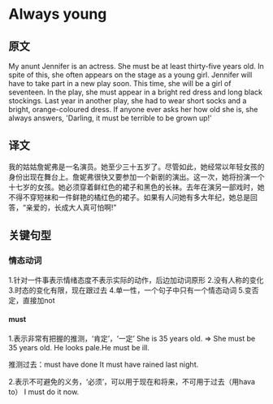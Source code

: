 # Always young

## 原文

My anunt Jennifer is an actress. She must be at least thirty-five years old. In spite of this, she often appears on the stage as a young girl. Jennifer will have to take part in a new play soon. This time, she will be a girl of seventeen. In the play, she must appear in a bright red dress and long black stockings. Last year in another play, she had to wear short socks and a bright, orange-coloured dress. If anyone ever asks her how old she is, she always answers, 'Darling, it must be terrible to be grown up!'

## 译文

我的姑姑詹妮弗是一名演员。她至少三十五岁了。尽管如此，她经常以年轻女孩的身份出现在舞台上。詹妮弗很快又要参加一个新剧的演出。这一次，她将扮演一个十七岁的女孩。她必须穿着鲜红色的裙子和黑色的长袜。去年在演另一部戏时，她不得不穿短袜和一件鲜艳的橘红色的裙子。如果有人问她有多大年纪，她总是回答，“亲爱的，长成大人真可怕啊!”

## 关键句型

### 情态动词

1.针对一件事表示情绪态度不表示实际的动作，后边加动词原形
2.没有人称的变化
3.时态的变化有限，现在跟过去
4.单一性，一个句子中只有一个情态动词
5.变否定，直接加not

#### must

1.表示非常有把握的推测，‘肯定’，‘一定’
She is 35 years old. => She must be 35 years old.
He looks pale.He must be ill.

推测过去：must have done
It must have rained last night.

2.表示不可避免的义务，‘必须’，可以用于现在和将来，不可用于过去（用hava to）
I must do it now.
